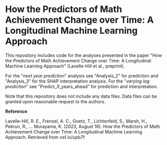 # How the Predictors of Math Achievement Change over Time: A Longitudinal Machine Learning Approach

This repository includes code for the analyses presented in the paper "How the Predictors of Math Achievement Change over Time:
A Longitudinal Machine Learning Approach" (Lavelle-Hill et al., preprint).

For the "_next year prediction_" analysis see "Analysis_2" for prediction and "Analysis_3" for the SHAP interpretation analysis.
For the "_varying lag prediction_" see "Predict_X_years_ahead" for prediction and interpretation.

Note that this repository does not include any data files. Data files can be granted upon reasonable request to the authors.

**Reference**

Lavelle-Hill, R. E., Frenzel, A. C., Goetz, T., Lichtenfeld, S., Marsh, H., Pekrun, R., … Murayama, K. (2023, August 16). How the Predictors of Math Achievement Change over Time: A Longitudinal Machine Learning Approach. Retrieved from osf.io/upb7f
